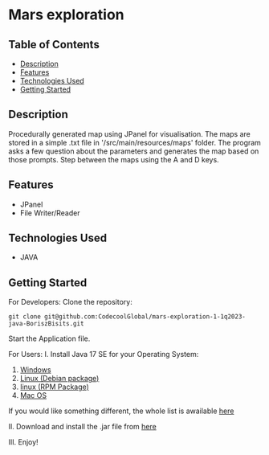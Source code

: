 # Mars exploration
## Table of Contents
- [Description](#description)
- [Features](#features)
- [Technologies Used](#technologies-used)
- [Getting Started](#getting-started)

## Description
Procedurally generated map using JPanel for visualisation. The maps are stored in a simple .txt file in '/src/main/resources/maps' folder.
The program asks a few question about the parameters and generates the map based on those prompts.
Step between the maps using the A and D keys.

## Features
- JPanel
- File Writer/Reader

## Technologies Used

* JAVA

## Getting Started
For Developers:
Clone the repository:

```
git clone git@github.com:CodecoolGlobal/mars-exploration-1-1q2023-java-BoriszBisits.git
```

Start the Application file.

For Users:
I. Install Java 17 SE for your Operating System:

1. [Windows](https://download.oracle.com/java/17/archive/jdk-17.0.9_windows-x64_bin.exe)
2. [Linux (Debian package)](https://download.oracle.com/java/17/archive/jdk-17.0.9_linux-x64_bin.deb)
3. [linux (RPM Package)](https://download.oracle.com/java/17/archive/jdk-17.0.9_linux-x64_bin.rpm)
4. [Mac OS](https://download.oracle.com/java/17/archive/jdk-17.0.9_macos-x64_bin.dmg)

If you would like something different, the whole list is awailable [here](https://www.oracle.com/java/technologies/javase/jdk17-archive-downloads.html)

II. Download and install the .jar file from [here](https://github.com/CodecoolGlobal/mars-exploration-1-1q2023-java-BoriszBisits/releases/download/deployment/mars-exploration-1.0.jar)

III. Enjoy!

